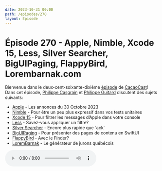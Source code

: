 ```yaml
---
date: 2023-10-31 00:00
path: /episodes/270
layout: Episode
---
```

# Épisode 270 - Apple, Nimble, Xcode 15, Less, Silver Searcher, BigUIPaging, FlappyBird, Lorembarnak.com
<p>Bienvenue dans le deux-cent-soixante-dixi&egrave;me&nbsp;<a href="https://cacaocast.com/media/cacaocast_270.mp3" title="CacaoCast Episode 270">épisode</a> de <a href="https://mastodon.world/@cacaocast" title="CacaoCast sur Mastodon.world">CacaoCast</a>! Dans cet épisode, <a href="https://mastodon.social/@philippec" title="Philippe Casgrain sur Mastodon.social">Philippe Casgrain</a> et <a href="https://mastodon.social/@philippeguitard" title="Philippe Guitard sur Mastodon.social">Philippe Guitard</a> discutent des sujets suivants:</p>
<ul>
<li><a href="https://podcasts.apple.com/ca/podcast/apple-event-october-30/id275834665?i=1000633159821" title="Apple">Apple</a> - Les annonces du 30 Octobre 2023</li>
<li><a href="https://github.com/Quick/Nimble" title="Nimble">Nimble</a> - Pour être un peu plus expressif dans vos tests unitaires</li>
<li><a href="https://mastodon.social/@zachwaugh/111256729520116779" title="Xcode 15">Xcode 15</a> - Pour filtrer les messages d’Apple dans votre console</li>
<li><a href="https://mastodon.social/@scy@chaos.social/111275400359525489" title="Less">Less</a> - Savez-vous appliquer un filtre?</li>
<li><a href="https://github.com/ggreer/the_silver_searcher" title="Silver Searcher">Silver Searcher</a> - Encore plus rapide que `ack`</li>
<li><a href="https://github.com/notsobigcompany/BigUIPaging" title="BigUIPaging">BigUIPaging</a> - Pour présenter des pages de contenu en SwiftUI</li>
<li><a href="https://eieio.games/nonsense/game-11-flappy-bird-finder/" title="FlappyBird">FlappyBird</a> - Avec le Finder?</li>
<li><a href="https://lorembarnak.com" title="LoremBarnak">LoremBarnak</a> - Le générateur de jurons québécois</li>
</ul>
<p><audio controls><source src="https://cacaocast.com/media/cacaocast_270.mp3" type="audio/mpeg"><source src="https://cacaocast.com/media/cacaocast_270.mp3" type="audio/mp4">Votre navigateur ne supporte pas l'élément audio / Your browser does not support the audio element.</audio></p>
